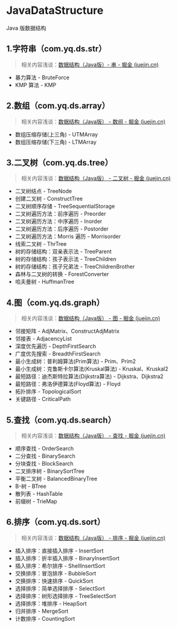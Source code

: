 # JavaDataStructure
Java 版数据结构

## 1.字符串（com.yq.ds.str）

> 相关内容浅谈：[数据结构（Java版）- 串 - 掘金 (juejin.cn)](https://juejin.cn/post/7237036467893338168)

* 暴力算法   -   BruteForce
* KMP 算法   -   KMP



## 2.数组（com.yq.ds.array）

> 相关内容浅谈：[数据结构（Java版） - 数组 - 掘金 (juejin.cn)](https://juejin.cn/post/7237029359135457317)

* 数组压缩存储(上三角)    -   UTMArray
* 数组压缩存储(下三角)    -   LTMArray



## 3.二叉树（com.yq.ds.tree）

> 相关内容浅谈：[数据结构（Java版） - 二叉树 - 掘金 (juejin.cn)](https://juejin.cn/post/7237046997735096378)

* 二叉树结点    -   TreeNode
* 创建二叉树    -   ConstructTree
* 二叉树顺序存储    -   TreeSequentialStorage
* 二叉树遍历方法：前序遍历    -   Preorder
* 二叉树遍历方法：中序遍历    -   Inorder
* 二叉树遍历方法：后序遍历    -   Postorder
* 二叉树遍历方法：Morris 遍历    -   Morrisorder
* 线索二叉树    -   ThrTree
* 树的存储结构：双亲表示法    -   TreeParent
* 树的存储结构：孩子表示法    -   TreeChildren
* 树的存储结构：孩子兄弟法    -   TreeChildrenBrother
* 森林与二叉树的转换    -   ForestConverter
* 哈夫曼树    -   HuffmanTree



## 4.图（com.yq.ds.graph）

> 相关内容浅谈：[数据结构（Java版） - 图 - 掘金 (juejin.cn)](https://juejin.cn/post/7237540467428393015#heading-11)

* 邻接矩阵    -    AdjMatrix、ConstructAdjMatrix
* 邻接表    -    AdjacencyList
* 深度优先遍历    -    DepthFirstSearch
* 广度优先搜索    -    BreadthFirstSearch
* 最小生成树：普利姆算法(Prim算法)    -    Prim、Prim2
* 最小生成树：克鲁斯卡尔算法(Kruskal算法)    -    Kruskal、Kruskal2
* 最短路径：迪杰斯特拉算法(Dijkstra算法)    -    Dijkstra、Dijkstra2
* 最短路径：弗洛伊德算法(Floyd算法)    -    Floyd
* 拓扑排序    -    TopologicalSort
* 关键路径    -    CriticalPath



## 5.查找（com.yq.ds.search）

> 相关内容浅谈：[数据结构（Java版） - 查找 - 掘金 (juejin.cn)](https://juejin.cn/post/7237694780373106748)

* 顺序查找    -    OrderSearch
* 二分查找    -    BinarySearch
* 分块查找    -    BlockSearch
* 二叉排序树    -    BinarySortTree
* 平衡二叉树    -    BalancedBinaryTree
* B-树    -    BTree
* 散列表   -    HashTable
* 前缀树   -    TrieMap



## 6.排序（com.yq.ds.sort）

> 相关内容浅谈：[数据结构（Java版） - 排序 - 掘金 (juejin.cn)](https://juejin.cn/post/7238522776054005816)

* 插入排序：直接插入排序   -    InsertSort
* 插入排序：折半插入排序   -    BinaryInsertSort
* 插入排序：希尔排序   -    ShellInsertSort
* 交换排序：冒泡排序   -    BubbleSort
* 交换排序：快速排序   -    QuickSort
* 选择排序：简单选择排序   -    SelectSort
* 选择排序：树形选择排序   -    TreeSelectSort
* 选择排序：堆排序   -    HeapSort
* 归并排序   -    MergeSort
* 计数排序   -    CountingSort